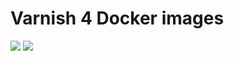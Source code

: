 # Varnish 4 Docker images

[![](https://images.microbadger.com/badges/version/fballiano/varnish.svg)](http://microbadger.com/images/fballiano/varnish)
[![](https://images.microbadger.com/badges/image/fballiano/varnish.svg)](http://microbadger.com/images/fballiano/varnish)
